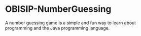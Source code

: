 # OBISIP-NumberGuessing
A number guessing game is a simple and fun way to learn about programming and the Java programming language.
